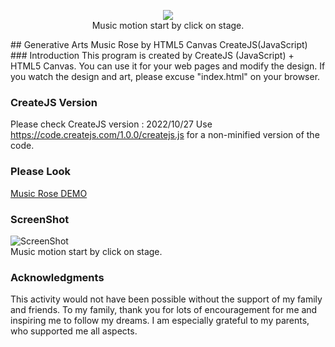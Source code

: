 <p align=center>
    <img src="https://raw.githubusercontent.com/jirotubuyaki/Rose/main/screen.png">
<br>Music motion start by click on stage.
</p>
## Generative Arts Music Rose by HTML5 Canvas CreateJS(JavaScript)
### Introduction
This program is created by CreateJS (JavaScript) + HTML5 Canvas. You can use it for your web pages and modify the design. If you watch the design and art, please excuse "index.html" on your browser.  
   
### CreateJS Version
Please check CreateJS version : 2022/10/27
Use https://code.createjs.com/1.0.0/createjs.js for a non-minified version of the code.

### Please Look
[Music Rose DEMO](https://jirotubuyaki.github.io/createjs/rose/index.html)   

### ScreenShot  
![ScreenShot](https://raw.githubusercontent.com/jirotubuyaki/Rose/main/screen.png)  
Music motion start by click on stage. 

### Acknowledgments
This activity would not have been possible without the support of my family and friends. To my family, thank you for lots of encouragement for me and inspiring me to follow my dreams. I am especially grateful to my parents, who supported me all aspects.
